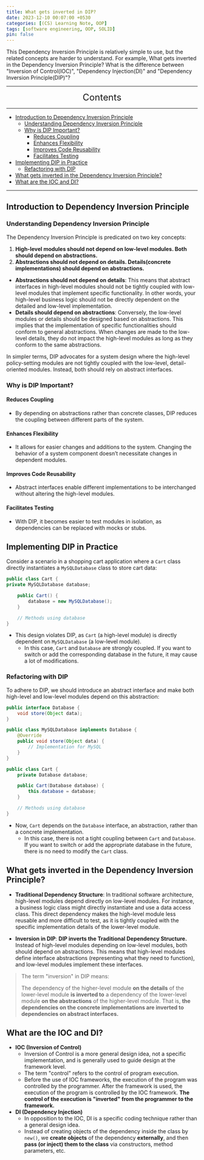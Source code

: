 ```yaml
---
title: What gets inverted in DIP?
date: 2023-12-10 00:07:00 +0530
categories: [(CS) Learning Note, OOP]
tags: [software engineering, OOP, SOLID]
pin: false
---
```


This Dependency Inversion Principle is relatively simple to use, but the related concepts are harder to understand. For example, What gets inverted in the Dependency Inversion Principle? What is the difference between "Inversion of Control(IOC)", "Dependency Injection(DI)" and "Dependency Inversion Principle(DIP)"?

---
<center><font size='5'> Contents </font></center>

---

<!-- TOC -->
  * [Introduction to Dependency Inversion Principle](#introduction-to-dependency-inversion-principle)
    * [Understanding Dependency Inversion Principle](#understanding-dependency-inversion-principle)
    * [Why is DIP Important?](#why-is-dip-important)
      * [Reduces Coupling](#reduces-coupling)
      * [Enhances Flexibility](#enhances-flexibility)
      * [Improves Code Reusability](#improves-code-reusability)
      * [Facilitates Testing](#facilitates-testing)
  * [Implementing DIP in Practice](#implementing-dip-in-practice)
    * [Refactoring with DIP](#refactoring-with-dip)
  * [What gets inverted in the Dependency Inversion Principle?](#what-gets-inverted-in-the-dependency-inversion-principle)
  * [What are the IOC and DI?](#what-are-the-ioc-and-di)
<!-- TOC -->

---

## Introduction to Dependency Inversion Principle

### Understanding Dependency Inversion Principle

The Dependency Inversion Principle is predicated on two key concepts:

1. **High-level modules should not depend on low-level modules. Both should depend on abstractions.**
2. **Abstractions should not depend on details. Details(concrete implementations) should depend on abstractions.** 
  - **Abstractions should not depend on details**: This means that abstract interfaces in high-level modules should not be tightly coupled with low-level modules that implement specific functionality. In other words, your high-level business logic should not be directly dependent on the detailed and low-level implementation.
  - **Details should depend on abstractions**: Conversely, the low-level modules or details should be designed based on abstractions. This implies that the implementation of specific functionalities should conform to general abstractions. When changes are made to the low-level details, they do not impact the high-level modules as long as they conform to the same abstractions.

In simpler terms, DIP advocates for a system design where the high-level policy-setting modules are not tightly coupled with the low-level, detail-oriented modules. Instead, both should rely on abstract interfaces.

### Why is DIP Important?

#### Reduces Coupling
- By depending on abstractions rather than concrete classes, DIP reduces the coupling between different parts of the system.

#### Enhances Flexibility
- It allows for easier changes and additions to the system. Changing the behavior of a system component doesn’t necessitate changes in dependent modules.

#### Improves Code Reusability
- Abstract interfaces enable different implementations to be interchanged without altering the high-level modules.

#### Facilitates Testing
- With DIP, it becomes easier to test modules in isolation, as dependencies can be replaced with mocks or stubs.



## Implementing DIP in Practice

Consider a scenario in a shopping cart application where a `Cart` class directly instantiates a `MySQLDatabase` class to store cart data:

```java
public class Cart {
private MySQLDatabase database;

    public Cart() {
        database = new MySQLDatabase();
    }

    // Methods using database
}
```

- This design violates DIP, as `Cart` (a high-level module) is directly dependent on `MySQLDatabase` (a low-level module).
  - In this case, `Cart` and `Database` are strongly coupled. If you want to switch or add the corresponding database in the future, it may cause a lot of modifications.

### Refactoring with DIP

To adhere to DIP, we should introduce an abstract interface and make both high-level and low-level modules depend on this abstraction:

```java
public interface Database {
    void store(Object data);
}

public class MySQLDatabase implements Database {
    @Override
    public void store(Object data) {
        // Implementation for MySQL
    }
}

public class Cart {
    private Database database;

    public Cart(Database database) {
        this.database = database;
    }

    // Methods using database
}
```

- Now, `Cart` depends on the `Database` interface, an abstraction, rather than a concrete implementation.
  - In this case, there is not a tight coupling between `Cart` and `Database`. If you want to switch or add the appropriate database in the future, there is no need to modify the `Cart` class.


## What gets inverted in the Dependency Inversion Principle?

- **Traditional Dependency Structure**: In traditional software architecture, high-level modules depend directly on low-level modules. For instance, a business logic class might directly instantiate and use a data access class. This direct dependency makes the high-level module less reusable and more difficult to test, as it is tightly coupled with the specific implementation details of the lower-level module.

- **Inversion in DIP**: **DIP inverts the Traditional Dependency Structure.** Instead of high-level modules depending on low-level modules, both should depend on abstractions. This means that high-level modules define interface abstractions (representing what they need to function), and low-level modules implement these interfaces. 

> The term "inversion" in DIP means: 
> 
> The dependency of the higher-level module **on the details** of the lower-level module **is inverted to** a dependency of the lower-level module **on the abstractions** of the higher-level module. That is, **the dependencies on the concrete implementations are inverted to dependencies on abstract interfaces.**

## What are the IOC and DI?

- **IOC (Inversion of Control)**
  - Inversion of Control is a more general design idea, not a specific implementation, and is generally used to guide design at the framework level.
  - The term "control" refers to the control of program execution.
  - Before the use of IOC frameworks, the execution of the program was controlled by the programmer. After the framework is used, the execution of the program is controlled by the IOC framework. **The control of the execution is "inverted" from the programmer to the framework.**
- **DI (Dependency Injection)**
  - In opposition to the IOC, DI is a specific coding technique rather than a general design idea.
  - Instead of creating objects of the dependency inside the class by `new()`, we **create objects** of the dependency **externally**, and then **pass (or inject) them to the class** via constructors, method parameters, etc.
